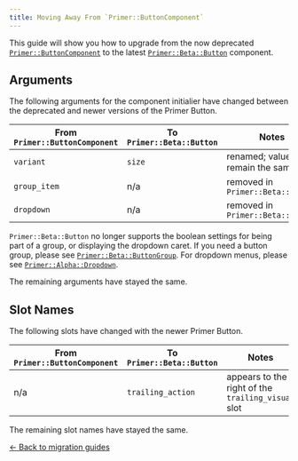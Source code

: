 ```yaml
---
title: Moving Away From `Primer::ButtonComponent`
---
```


This guide will show you how to upgrade from the now deprecated
[`Primer::ButtonComponent`](https://primer.style/view-components/components/button)
to the latest [`Primer::Beta::Button`](https://primer.style/view-components/components/beta/button)
component.

## Arguments

The following arguments for the component initialier have changed between the deprecated and newer versions
of the Primer Button.

| From `Primer::ButtonComponent` | To `Primer::Beta::Button` | Notes |
|--------------------------------|---------------------------|-------|
| `variant`    | `size` | renamed; values remain the same   |
| `group_item` | n/a    | removed in `Primer::Beta::Button` |
| `dropdown`   | n/a    | removed in `Primer::Beta::Button` |

`Primer::Beta::Button` no longer supports the boolean settings for being part of
a group, or displaying the dropdown caret. If you need a button group, please
see [`Primer::Beta::ButtonGroup`](https://primer.style/view-components/components/beta/buttongroup). For dropdown menus, please see
[`Primer::Alpha::Dropdown`](https://primer.style/view-components/components/alpha/dropdown).

The remaining arguments have stayed the same.

## Slot Names

The following slots have changed with the newer Primer Button.

| From `Primer::ButtonComponent` | To `Primer::Beta::Button` | Notes |
|--------------------------------|---------------------------|-------|
| n/a | `trailing_action` | appears to the right of the `trailing_visual` slot |

The remaining slot names have stayed the same.

[&larr; Back to migration guides](https://primer.style/view-components/migration)
